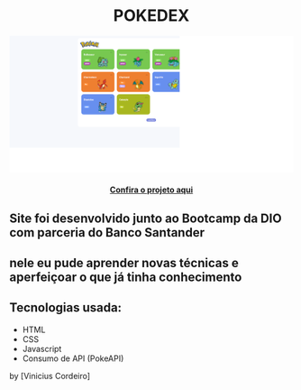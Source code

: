 <h1 align="center"> POKEDEX </h1>

<img src="assets/img/imagem-projeto.png" alt="Imagem do projeto">

<h4 align="center"><a href="" target="_blank" >Confira o projeto aqui</a></h4>

## Site foi desenvolvido junto ao Bootcamp da DIO com parceria do Banco Santander
## nele eu pude aprender novas técnicas e aperfeiçoar o que já tinha conhecimento

## Tecnologias usada:

- HTML
- CSS
- Javascript
- Consumo de API (PokeAPI)

by [Vinicius Cordeiro]